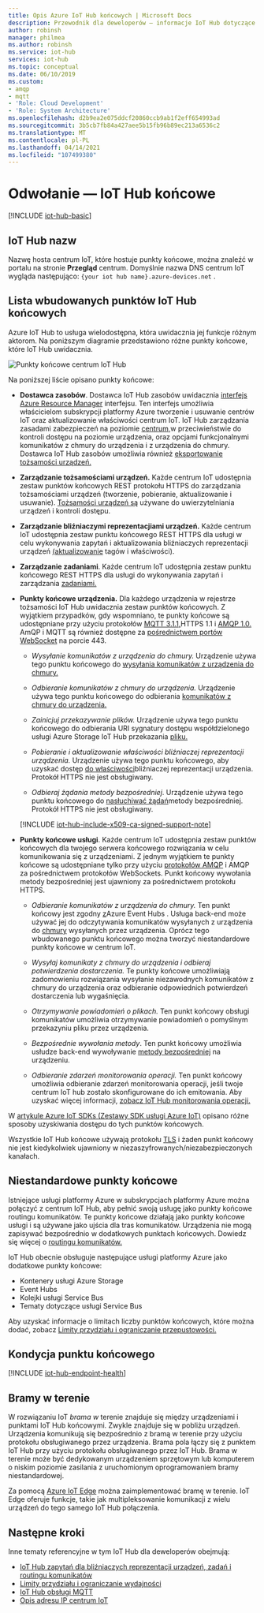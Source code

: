 ```yaml
---
title: Opis Azure IoT Hub końcowych | Microsoft Docs
description: Przewodnik dla deweloperów — informacje IoT Hub dotyczące punktów końcowych dla urządzeń i usług.
author: robinsh
manager: philmea
ms.author: robinsh
ms.service: iot-hub
services: iot-hub
ms.topic: conceptual
ms.date: 06/10/2019
ms.custom:
- amqp
- mqtt
- 'Role: Cloud Development'
- 'Role: System Architecture'
ms.openlocfilehash: d2b9ea2e075ddcf20860ccb9ab1f2eff654993ad
ms.sourcegitcommit: 3b5cb7fb84a427aee5b15fb96b89ec213a6536c2
ms.translationtype: MT
ms.contentlocale: pl-PL
ms.lasthandoff: 04/14/2021
ms.locfileid: "107499380"
---
```

# <a name="reference---iot-hub-endpoints"></a>Odwołanie — IoT Hub końcowe

[!INCLUDE [iot-hub-basic](../../includes/iot-hub-basic-partial.md)]

## <a name="iot-hub-names"></a>IoT Hub nazw

Nazwę hosta centrum IoT, które hostuje punkty końcowe, można znaleźć w portalu na stronie  **Przegląd** centrum. Domyślnie nazwa DNS centrum IoT wygląda następująco: `{your iot hub name}.azure-devices.net` .

## <a name="list-of-built-in-iot-hub-endpoints"></a>Lista wbudowanych punktów IoT Hub końcowych

Azure IoT Hub to usługa wielodostępna, która uwidacznia jej funkcje różnym aktorom. Na poniższym diagramie przedstawiono różne punkty końcowe, które IoT Hub uwidacznia.

![Punkty końcowe centrum IoT Hub](./media/iot-hub-devguide-endpoints/endpoints.png)

Na poniższej liście opisano punkty końcowe:

* **Dostawca zasobów**. Dostawca IoT Hub zasobów uwidacznia [interfejs Azure Resource Manager](../azure-resource-manager/management/overview.md) interfejsu. Ten interfejs umożliwia właścicielom subskrypcji platformy Azure tworzenie i usuwanie centrów IoT oraz aktualizowanie właściwości centrum IoT. IoT Hub zarządzania zasadami zabezpieczeń na poziomie [centrum,](iot-hub-devguide-security.md#access-control-and-permissions)w przeciwieństwie do kontroli dostępu na poziomie urządzenia, oraz opcjami funkcjonalnymi komunikatów z chmury do urządzenia i z urządzenia do chmury. Dostawca IoT Hub zasobów umożliwia również [eksportowanie tożsamości urządzeń.](iot-hub-devguide-identity-registry.md#import-and-export-device-identities)

* **Zarządzanie tożsamościami urządzeń.** Każde centrum IoT udostępnia zestaw punktów końcowych REST protokołu HTTPS do zarządzania tożsamościami urządzeń (tworzenie, pobieranie, aktualizowanie i usuwanie). [Tożsamości urządzeń są](iot-hub-devguide-identity-registry.md) używane do uwierzytelniania urządzeń i kontroli dostępu.

* **Zarządzanie bliźniaczymi reprezentacjiami urządzeń.** Każde centrum IoT udostępnia zestaw punktu końcowego REST HTTPS dla usługi w celu wykonywania zapytań i aktualizowania bliźniaczych reprezentacji urządzeń [(aktualizowanie](iot-hub-devguide-device-twins.md) tagów i właściwości). 

* **Zarządzanie zadaniami**. Każde centrum IoT udostępnia zestaw punktu końcowego REST HTTPS dla usługi do wykonywania zapytań i zarządzania [zadaniami.](iot-hub-devguide-jobs.md)

* **Punkty końcowe urządzenia.** Dla każdego urządzenia w rejestrze tożsamości IoT Hub uwidacznia zestaw punktów końcowych. Z wyjątkiem przypadków, gdy wspomniano, te punkty końcowe są udostępniane przy użyciu protokołów [MQTT 3.1.1,](https://mqtt.org/)HTTPS 1.1 i [AMQP 1.0.](https://www.amqp.org/) AmQP i MQTT są również dostępne za [pośrednictwem portów WebSocket](https://tools.ietf.org/html/rfc6455) na porcie 443.

  * *Wysyłanie komunikatów z urządzenia do chmury.* Urządzenie używa tego punktu końcowego do [wysyłania komunikatów z urządzenia do chmury.](iot-hub-devguide-messages-d2c.md)

  * *Odbieranie komunikatów z chmury do urządzenia.* Urządzenie używa tego punktu końcowego do odbierania [komunikatów z chmury do urządzenia.](iot-hub-devguide-messages-c2d.md)

  * *Zainicjuj przekazywanie plików.* Urządzenie używa tego punktu końcowego do odbierania URI sygnatury dostępu współdzielonego usługi Azure Storage IoT Hub przekazania [pliku.](iot-hub-devguide-file-upload.md)

  * *Pobieranie i aktualizowanie właściwości bliźniaczej reprezentacji urządzenia.* Urządzenie używa tego punktu końcowego, aby uzyskać dostęp [do właściwości](iot-hub-devguide-device-twins.md)bliźniaczej reprezentacji urządzenia. Protokół HTTPS nie jest obsługiwany.

  * *Odbieraj żądania metody bezpośredniej*. Urządzenie używa tego punktu końcowego do [nasłuchiwać żądań](iot-hub-devguide-direct-methods.md)metody bezpośredniej. Protokół HTTPS nie jest obsługiwany.

  [!INCLUDE [iot-hub-include-x509-ca-signed-support-note](../../includes/iot-hub-include-x509-ca-signed-support-note.md)]

* **Punkty końcowe usługi**. Każde centrum IoT udostępnia zestaw punktów końcowych dla twojego serwera końcowego rozwiązania w celu komunikowania się z urządzeniami. Z jednym wyjątkiem te punkty końcowe są udostępniane tylko przy użyciu [protokołów AMQP](https://www.amqp.org/) i AMQP za pośrednictwem protokołów WebSockets. Punkt końcowy wywołania metody bezpośredniej jest ujawniony za pośrednictwem protokołu HTTPS.
  
  * *Odbieranie komunikatów z urządzenia do chmury.* Ten punkt końcowy jest zgodny [z](https://azure.microsoft.com/documentation/services/event-hubs/)Azure Event Hubs . Usługa back-end może używać jej do odczytywania komunikatów wysyłanych z urządzenia do [chmury](iot-hub-devguide-messages-d2c.md) wysyłanych przez urządzenia. Oprócz tego wbudowanego punktu końcowego można tworzyć niestandardowe punkty końcowe w centrum IoT.
  
  * *Wysyłaj komunikaty z chmury do urządzenia i odbieraj potwierdzenia dostarczenia.* Te punkty końcowe umożliwiają zadomowieniu rozwiązania wysyłanie niezawodnych komunikatów z chmury do urządzenia oraz odbieranie odpowiednich potwierdzeń dostarczenia lub wygaśnięcia. [](iot-hub-devguide-messages-c2d.md)
  
  * *Otrzymywanie powiadomień o plikach.* Ten punkt końcowy obsługi komunikatów umożliwia otrzymywanie powiadomień o pomyślnym przekazyniu pliku przez urządzenia. 
  
  * *Bezpośrednie wywołania metody*. Ten punkt końcowy umożliwia usłudze back-end wywoływanie [metody bezpośredniej](iot-hub-devguide-direct-methods.md) na urządzeniu.
  
  * *Odbieranie zdarzeń monitorowania operacji.* Ten punkt końcowy umożliwia odbieranie zdarzeń monitorowania operacji, jeśli twoje centrum IoT hub zostało skonfigurowane do ich emitowania. Aby uzyskać więcej informacji, [zobacz IoT Hub monitorowania operacji.](iot-hub-operations-monitoring.md)

W [artykule Azure IoT SDKs (Zestawy SDK usługi Azure IoT)](iot-hub-devguide-sdks.md) opisano różne sposoby uzyskiwania dostępu do tych punktów końcowych.

Wszystkie IoT Hub końcowe używają protokołu [TLS](https://tools.ietf.org/html/rfc5246) i żaden punkt końcowy nie jest kiedykolwiek ujawniony w niezaszyfrowanych/niezabezpieczonych kanałach.

## <a name="custom-endpoints"></a>Niestandardowe punkty końcowe

Istniejące usługi platformy Azure w subskrypcjach platformy Azure można połączyć z centrum IoT Hub, aby pełnić swoją usługę jako punkty końcowe routingu komunikatów. Te punkty końcowe działają jako punkty końcowe usługi i są używane jako ujścia dla tras komunikatów. Urządzenia nie mogą zapisywać bezpośrednio w dodatkowych punktach końcowych. Dowiedz się więcej o [routingu komunikatów.](../iot-hub/iot-hub-devguide-messages-d2c.md)

IoT Hub obecnie obsługuje następujące usługi platformy Azure jako dodatkowe punkty końcowe:

* Kontenery usługi Azure Storage
* Event Hubs
* Kolejki usługi Service Bus
* Tematy dotyczące usługi Service Bus

Aby uzyskać informacje o limitach liczby punktów końcowych, które można dodać, zobacz [Limity przydziału i ograniczanie przepustowości.](iot-hub-devguide-quotas-throttling.md)

## <a name="endpoint-health"></a>Kondycja punktu końcowego

[!INCLUDE [iot-hub-endpoint-health](../../includes/iot-hub-include-endpoint-health.md)]

## <a name="field-gateways"></a>Bramy w terenie

W rozwiązaniu IoT *brama w* terenie znajduje się między urządzeniami i punktami IoT Hub końcowymi. Zwykle znajduje się w pobliżu urządzeń. Urządzenia komunikują się bezpośrednio z bramą w terenie przy użyciu protokołu obsługiwanego przez urządzenia. Brama pola łączy się z punktem IoT Hub przy użyciu protokołu obsługiwanego przez IoT Hub. Brama w terenie może być dedykowanym urządzeniem sprzętowym lub komputerem o niskim poziomie zasilania z uruchomionym oprogramowaniem bramy niestandardowej.

Za pomocą [Azure IoT Edge](../iot-edge/index.yml) można zaimplementować bramę w terenie. IoT Edge oferuje funkcje, takie jak multipleksowanie komunikacji z wielu urządzeń do tego samego IoT Hub połączenia.

## <a name="next-steps"></a>Następne kroki

Inne tematy referencyjne w tym IoT Hub dla deweloperów obejmują:

* [IoT Hub zapytań dla bliźniaczych reprezentacji urządzeń, zadań i routingu komunikatów](iot-hub-devguide-query-language.md)
* [Limity przydziału i ograniczanie wydajności](iot-hub-devguide-quotas-throttling.md)
* [IoT Hub obsługi MQTT](iot-hub-mqtt-support.md)
* [Opis adresu IP centrum IoT](iot-hub-understand-ip-address.md)
